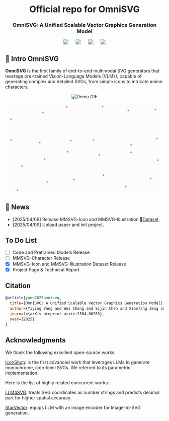 <div align= "center">
    <h1> Official repo for OmniSVG</h1>

</div>

<p align="center">
  <h3 align="center"><strong>OmniSVG: A Unified Scalable Vector Graphics Generation Model</strong></h3>


<div align="center">

<a href='https://arxiv.org/abs/2504.06263'><img src='https://img.shields.io/badge/arXiv-2504.06263-b31b1b.svg'></a> &nbsp;&nbsp;&nbsp;&nbsp;
 <a href='https://omnisvg.github.io/'><img src='https://img.shields.io/badge/Project-Page-Green'></a> &nbsp;&nbsp;&nbsp;&nbsp;
<a href="https://huggingface.co/OmniSVG"><img src="https://img.shields.io/badge/%F0%9F%A4%97%20Weights-HF-orange"></a> &nbsp;&nbsp;&nbsp;&nbsp;
<a href="https://huggingface.co/OmniSVG"><img src="https://img.shields.io/badge/%F0%9F%A4%97%20Dataset%20-HF-orange"></a>

</div>

## 🏃 Intro OmniSVG

**OmniSVG** is the first family of end-to-end multimodal SVG generators that leverage pre-trained Vision-Language Models (VLMs), capable of generating complex and detailed SVGs, from simple icons to intricate anime characters.


<p align="center">
    <img src="assets/omnisvg-teaser.gif" alt="Demo GIF" width="512px" />
</p>
<p align="center">
    <img src="assets/OmniSVG-demo-gen-proc-anime-1080.gif" alt="Demo GIF" width="512px" />
</p>

## 🚩 News

- [2025/04/09] Release MMSVG-Icon and MMSVG-Illustration 🤗[Dataset](https://huggingface.co/OmniSVG).
- [2025/04/09] Upload paper and init project.



## To Do List
- [ ] Code and Pretrained Models Release
- [ ] MMSVG-Character Release
- [x] MMSVG-Icon and MMSVG-Illustration Dataset Release
- [x] Project Page & Technical Report

## Citation

```bibtex
@article{yang2025omnisvg,
  title={OmniSVG: A Unified Scalable Vector Graphics Generation Model}, 
  author={Yiying Yang and Wei Cheng and Sijin Chen and Xianfang Zeng and Jiaxu Zhang and Liao Wang and Gang Yu and Xinjun Ma and Yu-Gang Jiang},
  journal={arXiv preprint arxiv:2504.06263},
  year={2025}
}
```


## Acknowledgments
We thank the following excellent open-source works:

[IconShop](https://icon-shop.github.io/): is the first advanced work that leverages LLMs to generate monochrome, icon-level SVGs. We referred to its parametric implementation.

Here is the list of highly related concurrent works:

[LLM4SVG](https://arxiv.org/abs/2412.11102): treats SVG coordinates as number strings and predicts decimal part for higher spatial accuracy.

[StarVector](https://starvector.github.io/): equips LLM with an image encoder for Image-to-SVG generation.


